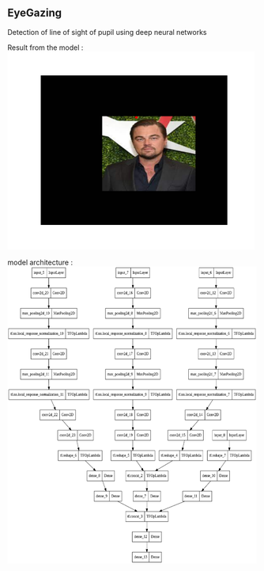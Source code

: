 ## EyeGazing
Detection of line of sight of pupil using deep neural networks
<br/>

Result from the model :
<img height="400em" width="500" src="assets/predict.png"/>
<br/>

model architecture : 
<img height="600em" width="800" src="assets/model (1).png"/>
